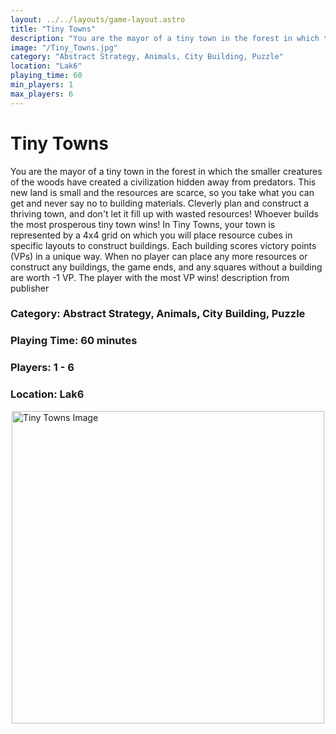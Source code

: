 ```yaml
---
layout: ../../layouts/game-layout.astro
title: "Tiny Towns"
description: "You are the mayor of a tiny town in the forest in which the smaller creatures of the woods have created a civilization hidden away from predators."
image: "/Tiny_Towns.jpg"
category: "Abstract Strategy, Animals, City Building, Puzzle"
location: "Lak6"
playing_time: 60
min_players: 1
max_players: 6
---
```

# Tiny Towns

You are the mayor of a tiny town in the forest in which the smaller creatures of the woods have created a civilization hidden away from predators. This new land is small and the resources are scarce, so you take what you can get and never say no to building materials. Cleverly plan and construct a thriving town, and don't let it fill up with wasted resources! Whoever builds the most prosperous tiny town wins!  In Tiny Towns, your town is represented by a 4x4 grid on which you will place resource cubes in specific layouts to construct buildings. Each building scores victory points (VPs) in a unique way. When no player can place any more resources or construct any buildings, the game ends, and any squares without a building are worth -1 VP. The player with the most VP wins!   description from publisher  

### Category: Abstract Strategy, Animals, City Building, Puzzle

### Playing Time: 60 minutes

### Players: 1 - 6

### Location: Lak6

<img src="/Tiny_Towns.jpg" alt="Tiny Towns Image" width="500" style="display: block; margin: 0 auto">

    